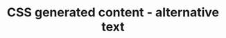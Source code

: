 ---
{
  "title": "CSS generated content - alternative text",
  "description": "The content property accepts alternative text to be specified after a slash (/) after the last <content-list>.",
  "category": "css",
  "keywords": [
    "CSS generated content - alternative text"
  ],
  "last_test_date": "2020-04-16",
  "test_results_url": "https://a11ysupport.io/tech/css/generated_content_alt",
  "notes": "",
  "stats": {
    "dragon_win": {
      "chrome": {
        "81": "y"
      }
    },
    "jaws": {
      "chrome": {
        "81": "y"
      },
      "ie": {
        "11": "n"
      },
      "firefox": {
        "74": "n"
      }
    },
    "narrator": {
      "edge": {
        "44": "n"
      }
    },
    "nvda": {
      "chrome": {
        "81": "y"
      },
      "firefox": {
        "74": "n"
      }
    },
    "talkback": {
      "and_chr": {
        "81": "y"
      }
    },
    "va_and": {
      "and_chr": {
        "81": "y"
      }
    },
    "vo_ios": {
      "ios_saf": {
        "13.4.1": "n"
      }
    },
    "vo_macos": {
      "safari": {
        "13.1": "n"
      }
    },
    "orca": {
      "firefox": {
        "74": "n"
      }
    },
    "vc_ios": {
      "ios_saf": {
        "13.4.1": "n"
      }
    },
    "vc_macos": {
      "safari": {
        "13.1": "n"
      }
    },
    "wsr": {
      "chrome": {
        "81": "y"
      }
    }
  },
  "links": {
    "Firefox issue": "https://bugzilla.mozilla.org/show_bug.cgi?id=1281158",
    "Safari issue": "https://bugs.webkit.org/show_bug.cgi?id=159022",
    "CSS Generated Content Module Level 3": "https://www.w3.org/TR/css-content-3/#alt"
  }
}
---
